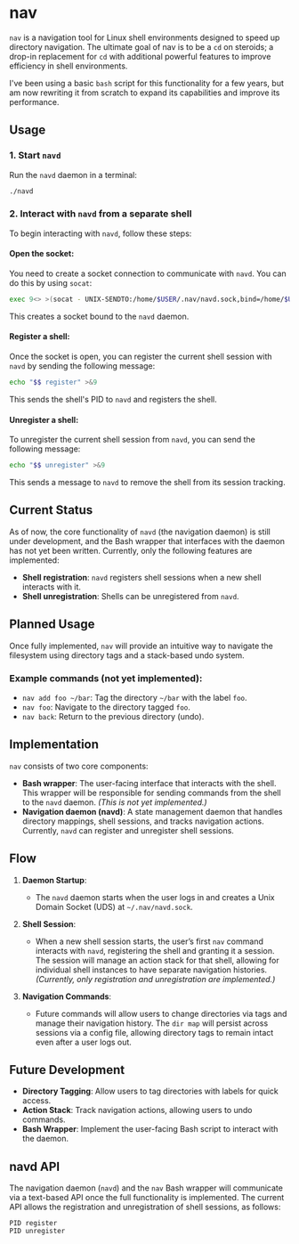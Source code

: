 # nav
`nav` is a navigation tool for Linux shell environments designed to speed up
directory navigation. The ultimate goal of nav is to be a `cd` on steroids; a
drop-in replacement for `cd` with additional powerful features to improve
efficiency in shell environments.

I've been using a basic `bash` script for this functionality for a few years,
but am now rewriting it from scratch to expand its capabilities and improve its
performance.

## Usage

### 1. Start `navd`
Run the `navd` daemon in a terminal:

```bash
./navd
```

### 2. Interact with `navd` from a separate shell
To begin interacting with `navd`, follow these steps:

#### Open the socket:
You need to create a socket connection to communicate with `navd`. You can do
this by using `socat`:

```bash
exec 9<> >(socat - UNIX-SENDTO:/home/$USER/.nav/navd.sock,bind=/home/$USER/.nav/$$.sock)
```

This creates a socket bound to the `navd` daemon.

#### Register a shell:
Once the socket is open, you can register the current shell session with `navd`
by sending the following message:

```bash
echo "$$ register" >&9
```

This sends the shell's PID to `navd` and registers the shell.

#### Unregister a shell:
To unregister the current shell session from `navd`, you can send the following
message:

```bash
echo "$$ unregister" >&9
```

This sends a message to `navd` to remove the shell from its session tracking.

## Current Status
As of now, the core functionality of `navd` (the navigation daemon) is still
under development, and the Bash wrapper that interfaces with the daemon has not
yet been written. Currently, only the following features are implemented:
- **Shell registration**: `navd` registers shell sessions when a new shell
  interacts with it.
- **Shell unregistration**: Shells can be unregistered from `navd`.

## Planned Usage
Once fully implemented, `nav` will provide an intuitive way to navigate the
filesystem using directory tags and a stack-based undo system.

### Example commands (not yet implemented):
- `nav add foo ~/bar`: Tag the directory `~/bar` with the label `foo`.
- `nav foo`: Navigate to the directory tagged `foo`.
- `nav back`: Return to the previous directory (undo).

## Implementation
`nav` consists of two core components:
- **Bash wrapper**: The user-facing interface that interacts with the shell.
  This wrapper will be responsible for sending commands from the shell to the
  `navd` daemon. _(This is not yet implemented.)_
- **Navigation daemon (navd)**: A state management daemon that handles
  directory mappings, shell sessions, and tracks navigation actions. Currently,
  `navd` can register and unregister shell sessions.

## Flow
1. **Daemon Startup**: 
   - The `navd` daemon starts when the user logs in and creates a Unix Domain
     Socket (UDS) at `~/.nav/navd.sock`.

2. **Shell Session**: 
   - When a new shell session starts, the user’s first `nav` command interacts
     with `navd`, registering the shell and granting it a session. The session
     will manage an action stack for that shell, allowing for individual shell
     instances to have separate navigation histories. _(Currently, only
     registration and unregistration are implemented.)_

3. **Navigation Commands**: 
   - Future commands will allow users to change directories via tags and manage
     their navigation history. The `dir map` will persist across sessions via a
     config file, allowing directory tags to remain intact even after a user
     logs out.

## Future Development
- **Directory Tagging**: Allow users to tag directories with labels for quick
  access.
- **Action Stack**: Track navigation actions, allowing users to undo commands.
- **Bash Wrapper**: Implement the user-facing Bash script to interact with the
  daemon.

## navd API
The navigation daemon (`navd`) and the `nav` Bash wrapper will communicate via
a text-based API once the full functionality is implemented. The current API
allows the registration and unregistration of shell sessions, as follows:
```
PID register
PID unregister 
```